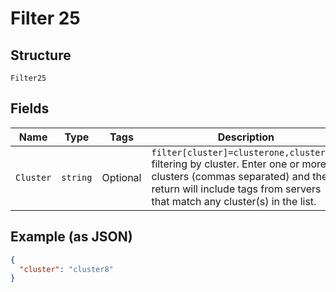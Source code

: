 
# Filter 25

## Structure

`Filter25`

## Fields

| Name | Type | Tags | Description |
|  --- | --- | --- | --- |
| `Cluster` | `string` | Optional | `filter[cluster]=clusterone,clustertwo` filtering by cluster.  Enter one or more clusters (commas separated) and the return will include tags from servers that match any cluster(s) in the list. |

## Example (as JSON)

```json
{
  "cluster": "cluster8"
}
```

